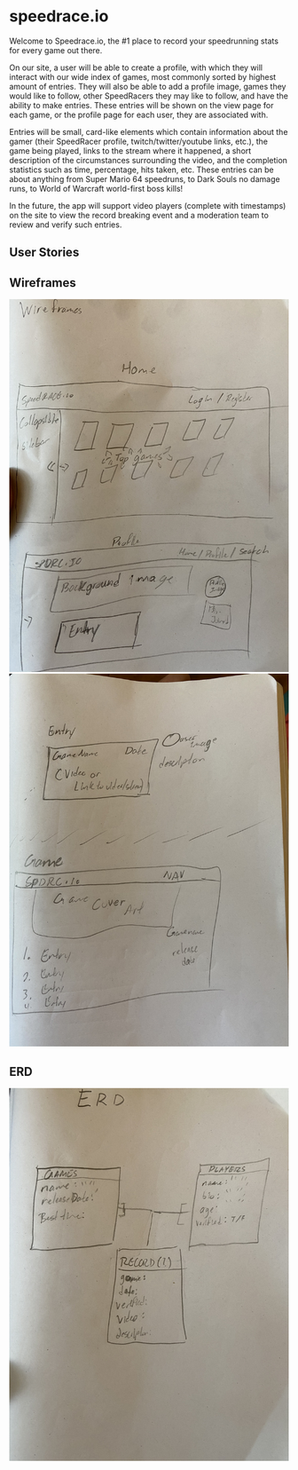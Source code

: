 # speedrace.io

Welcome to Speedrace.io, the #1 place to record your speedrunning stats for every game out there.

On our site, a user will be able to create a profile, with which they will interact with our wide index of games, most commonly sorted by highest amount of entries. They will also be able to add a profile image, games they would like to follow, other SpeedRacers they may like to follow, and have the ability to make entries. These entries will be shown on the view page for each game, or the profile page for each user, they are associated with. 

Entries will be small, card-like elements which contain information about the gamer (their SpeedRacer profile, twitch/twitter/youtube links, etc.), the game being played, links to the stream where it happened, a short description of the circumstances surrounding the video, and the completion statistics such as time, percentage, hits taken, etc. These entries can be about anything from Super Mario 64 speedruns, to Dark Souls no damage runs, to World of Warcraft world-first boss kills!

In the future, the app will support video players (complete with timestamps) on the site to view the record breaking event and a moderation team to review and verify such entries.

## User Stories

## Wireframes
![](main_app/static/images/6673AA83-0D1B-4CF5-AA69-C8779BC6029A_1_105_c.jpeg)
![](main_app/static/images/7A0D3FAD-B9EC-4DB5-8373-C74D551B133B_1_105_c.jpeg)
## ERD
![](main_app/static/images/5A5E6F22-7441-42CF-95C7-69D6E773E21A_1_105_c.jpeg)
